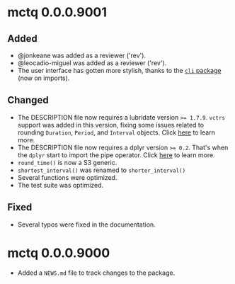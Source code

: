 # mctq 0.0.0.9001

## Added

* @jonkeane was added as a reviewer ('rev').
* @leocadio-miguel was added as a reviewer ('rev').
* The user interface has gotten more stylish, thanks to the [`cli` package](https://cli.r-lib.org) (now on imports).

## Changed

* The DESCRIPTION file now requires a lubridate version `>= 1.7.9`. `vctrs` support was added in this version, fixing some issues related to rounding `Duration`, `Period`, and `Interval` objects. Click [here](https://github.com/tidyverse/lubridate/pull/871) to learn more.
* The DESCRIPTION file now requires a dplyr version `>= 0.2`. That's when the `dplyr` start to import the pipe operator. Click [here](https://github.com/tidyverse/dplyr/blob/master/NEWS.md#piping) to learn more.
* `round_time()` is now a S3 generic.
* `shortest_interval()` was renamed to `shorter_interval()`
* Several functions were optimized.
* The test suite was optimized.

## Fixed

* Several typos were fixed in the documentation.


# mctq 0.0.0.9000

* Added a `NEWS.md` file to track changes to the package.
